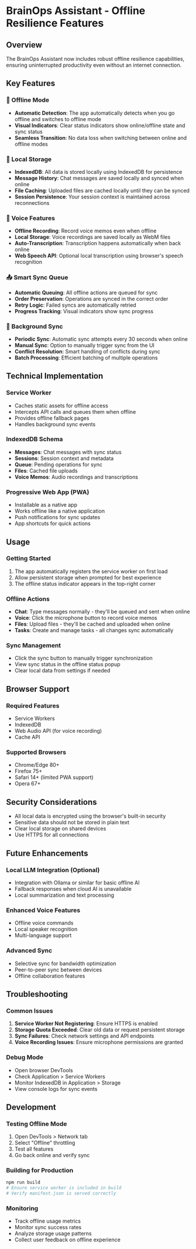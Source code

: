 # BrainOps Assistant - Offline Resilience Features

## Overview

The BrainOps Assistant now includes robust offline resilience capabilities, ensuring uninterrupted productivity even without an internet connection.

## Key Features

### 🔌 Offline Mode
- **Automatic Detection**: The app automatically detects when you go offline and switches to offline mode
- **Visual Indicators**: Clear status indicators show online/offline state and sync status
- **Seamless Transition**: No data loss when switching between online and offline modes

### 💾 Local Storage
- **IndexedDB**: All data is stored locally using IndexedDB for persistence
- **Message History**: Chat messages are saved locally and synced when online
- **File Caching**: Uploaded files are cached locally until they can be synced
- **Session Persistence**: Your session context is maintained across reconnections

### 🎤 Voice Features
- **Offline Recording**: Record voice memos even when offline
- **Local Storage**: Voice recordings are saved locally as WebM files
- **Auto-Transcription**: Transcription happens automatically when back online
- **Web Speech API**: Optional local transcription using browser's speech recognition

### 📤 Smart Sync Queue
- **Automatic Queuing**: All offline actions are queued for sync
- **Order Preservation**: Operations are synced in the correct order
- **Retry Logic**: Failed syncs are automatically retried
- **Progress Tracking**: Visual indicators show sync progress

### 🔄 Background Sync
- **Periodic Sync**: Automatic sync attempts every 30 seconds when online
- **Manual Sync**: Option to manually trigger sync from the UI
- **Conflict Resolution**: Smart handling of conflicts during sync
- **Batch Processing**: Efficient batching of multiple operations

## Technical Implementation

### Service Worker
- Caches static assets for offline access
- Intercepts API calls and queues them when offline
- Provides offline fallback pages
- Handles background sync events

### IndexedDB Schema
- **Messages**: Chat messages with sync status
- **Sessions**: Session context and metadata
- **Queue**: Pending operations for sync
- **Files**: Cached file uploads
- **Voice Memos**: Audio recordings and transcriptions

### Progressive Web App (PWA)
- Installable as a native app
- Works offline like a native application
- Push notifications for sync updates
- App shortcuts for quick actions

## Usage

### Getting Started
1. The app automatically registers the service worker on first load
2. Allow persistent storage when prompted for best experience
3. The offline status indicator appears in the top-right corner

### Offline Actions
- **Chat**: Type messages normally - they'll be queued and sent when online
- **Voice**: Click the microphone button to record voice memos
- **Files**: Upload files - they'll be cached and uploaded when online
- **Tasks**: Create and manage tasks - all changes sync automatically

### Sync Management
- Click the sync button to manually trigger synchronization
- View sync status in the offline status popup
- Clear local data from settings if needed

## Browser Support

### Required Features
- Service Workers
- IndexedDB
- Web Audio API (for voice recording)
- Cache API

### Supported Browsers
- Chrome/Edge 80+
- Firefox 75+
- Safari 14+ (limited PWA support)
- Opera 67+

## Security Considerations

- All local data is encrypted using the browser's built-in security
- Sensitive data should not be stored in plain text
- Clear local storage on shared devices
- Use HTTPS for all connections

## Future Enhancements

### Local LLM Integration (Optional)
- Integration with Ollama or similar for basic offline AI
- Fallback responses when cloud AI is unavailable
- Local summarization and text processing

### Enhanced Voice Features
- Offline voice commands
- Local speaker recognition
- Multi-language support

### Advanced Sync
- Selective sync for bandwidth optimization
- Peer-to-peer sync between devices
- Offline collaboration features

## Troubleshooting

### Common Issues
1. **Service Worker Not Registering**: Ensure HTTPS is enabled
2. **Storage Quota Exceeded**: Clear old data or request persistent storage
3. **Sync Failures**: Check network settings and API endpoints
4. **Voice Recording Issues**: Ensure microphone permissions are granted

### Debug Mode
- Open browser DevTools
- Check Application > Service Workers
- Monitor IndexedDB in Application > Storage
- View console logs for sync events

## Development

### Testing Offline Mode
1. Open DevTools > Network tab
2. Select "Offline" throttling
3. Test all features
4. Go back online and verify sync

### Building for Production
```bash
npm run build
# Ensure service worker is included in build
# Verify manifest.json is served correctly
```

### Monitoring
- Track offline usage metrics
- Monitor sync success rates
- Analyze storage usage patterns
- Collect user feedback on offline experience